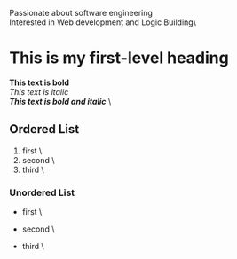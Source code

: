 Passionate about software engineering\
Interested in Web development and Logic Building\
# This is my first-level heading
**This text is bold** \
*This text is italic* \
***This text is bold and italic*** \
## Ordered List
1. first \
2. second \
3. third \
### Unordered List
- first \
* second \ 
+ third \



